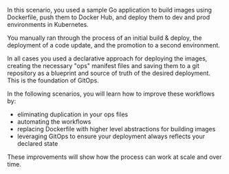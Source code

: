 In this scenario, you used a sample Go application to build images using Dockerfile, push them to Docker Hub, and deploy them to dev and prod environments in Kubernetes.

You manually ran through the process of an initial build & deploy, the deployment of a code update, and the promotion to a second environment.

In all cases you used a declarative approach for deploying the images, creating the necessary "ops" manifest files and saving them to a git repository as a blueprint and source of truth of the desired deployment. This is the foundation of GitOps.

In the following scenarios, you will learn how to improve these workflows by:
- eliminating duplication in your ops files
- automating the workflows
- replacing Dockerfile with higher level abstractions for building images
- leveraging GitOps to ensure your deployment always reflects your declared state

These improvements will show how the process can work at scale and over time.
